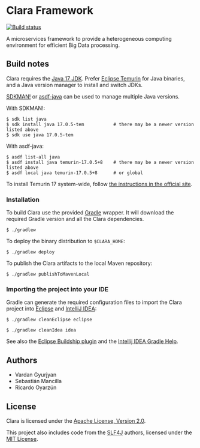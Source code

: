 # Clara Framework

[![Build status](https://github.com/smancill/clara-java/actions/workflows/build.yaml/badge.svg)](https://github.com/smancill/clara-java/actions/workflows/build.yaml)

A microservices framework to provide a heterogeneous computing environment for efficient
Big Data processing.


## Build notes

Clara requires the [Java 17 JDK](https://whichjdk.com/).
Prefer [Eclipse Temurin](https://adoptium.net/) for Java binaries,
and a Java version manager to install and switch JDKs.

[SDKMAN!] or [asdf-java] can be used to manage multiple Java versions.

[SDKMAN!]: https://sdkman.io/
[asdf-java]: https://github.com/halcyon/asdf-java

With SDKMAN!:

``` console
$ sdk list java
$ sdk install java 17.0.5-tem           # there may be a newer version listed above
$ sdk use java 17.0.5-tem
```

With asdf-java:

``` console
$ asdf list-all java
$ asdf install java temurin-17.0.5+8    # there may be a newer version listed above
$ asdf local java temurin-17.0.5+8      # or global
```

To install Temurin 17 system-wide,
follow [the instructions in the official site][temurin-install].

[temurin-binaries]: https://github.com/adoptium/temurin17-binaries/releases
[temurin-install]: https://adoptium.net/installation/


### Installation

To build Clara use the provided [Gradle](https://gradle.org/) wrapper.
It will download the required Gradle version and all the Clara dependencies.

    $ ./gradlew

To deploy the binary distribution to `$CLARA_HOME`:

    $ ./gradlew deploy

To publish the Clara artifacts to the local Maven repository:

    $ ./gradlew publishToMavenLocal


### Importing the project into your IDE

Gradle can generate the required configuration files to import the Clara
project into [Eclipse](https://eclipse.org/ide/) and
[IntelliJ IDEA](https://www.jetbrains.com/idea/):

    $ ./gradlew cleanEclipse eclipse

    $ ./gradlew cleanIdea idea

See also the [Eclipse Buildship plugin](http://www.vogella.com/tutorials/EclipseGradle/article.html)
and the [Intellij IDEA Gradle Help](https://www.jetbrains.com/help/idea/2016.2/gradle.html).


## Authors

* Vardan Gyurjyan
* Sebastián Mancilla
* Ricardo Oyarzún


## License

Clara is licensed under the [Apache License, Version 2.0](./LICENSES/Apache-2.0.txt).

This project also includes code from the [SLF4J](http://www.slf4j.org/) authors,
licensed under the [MIT License](./LICENSES/MIT.txt).
